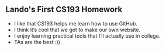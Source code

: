 ## Lando's First CS193 Homework

- I like that CS193 helps me learn how to use GitHub.
- I think it’s cool that we get to make our own website.
- I enjoy learning practical tools that I’ll actually use in college.
- TAs are the best :))
